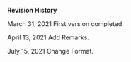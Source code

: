 **Revision History**

March 31, 2021 First version completed.

April 13, 2021 Add Remarks.

July 15, 2021 Change Format.

